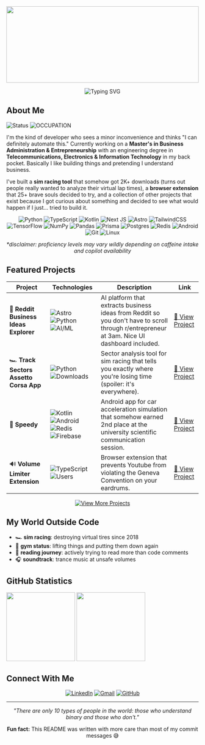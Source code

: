 <div align="center">

  <img src="https://capsule-render.vercel.app/api?type=waving&color=gradient&customColorList=6,11,20&height=200&section=header&text=Cristian%20Andrei%20Ruse&fontSize=40&fontColor=fff&animation=twinkling" style="width: 100%; height: 200px; object-fit: cover;" />
  
</div>

<div align="center">
  
  ![Typing SVG](https://readme-typing-svg.demolab.com/?font=Fira+Code&size=22&duration=2500&pause=1500&color=7B2FF2&background=00000000&center=true&vCenter=true&multiline=false&width=650&height=60&lines=Creator+of+Tools+People+Actually+Use;Wait%2C+that+sounds+like+I'm+bragging...;Web+Dev+%7C+Android+%7C+Python+%7C+AI+Enthusiast;Actually%2C+let's+be+honest...;Just+a+Guy+Who+Writes+Code;And+Occasionally+It+Works+✨)
  
</div>

## About Me

![Status](https://img.shields.io/badge/status-110%25%20confused-orange?style=for-the-badge)
![OCCUPATION](https://img.shields.io/badge/occupation-part--time%20bug%20whisperer-blue?style=for-the-badge)

I'm the kind of developer who sees a minor inconvenience and thinks "I can definitely automate this." Currently working on a **Master's in Business Administration & Entrepreneurship** with an engineering degree in **Telecommunications, Electronics & Information Technology** in my back pocket. Basically I like building things and pretending I understand business.

I've built a **sim racing tool** that somehow got 2K+ downloads (turns out people really wanted to analyze their virtual lap times), a **browser extension** that 25+ brave souls decided to try, and a collection of other projects that exist because I got curious about something and decided to see what would happen if I just... tried to build it.

<div align="center">

![Python](https://img.shields.io/badge/python-3670A0?style=for-the-badge&logo=python&logoColor=ffdd54)
![TypeScript](https://img.shields.io/badge/typescript-%23007ACC.svg?style=for-the-badge&logo=typescript&logoColor=white)
![Kotlin](https://img.shields.io/badge/kotlin-%237F52FF.svg?style=for-the-badge&logo=kotlin&logoColor=white)
![Next JS](https://img.shields.io/badge/Next-black?style=for-the-badge&logo=next.js&logoColor=white)
![Astro](https://img.shields.io/badge/astro-%232C2052.svg?style=for-the-badge&logo=astro&logoColor=white)
![TailwindCSS](https://img.shields.io/badge/tailwindcss-%2338B2AC.svg?style=for-the-badge&logo=tailwind-css&logoColor=white)
![TensorFlow](https://img.shields.io/badge/TensorFlow-%23FF6F00.svg?style=for-the-badge&logo=TensorFlow&logoColor=white)
![NumPy](https://img.shields.io/badge/numpy-%23013243.svg?style=for-the-badge&logo=numpy&logoColor=white)
![Pandas](https://img.shields.io/badge/pandas-%23150458.svg?style=for-the-badge&logo=pandas&logoColor=white)
![Prisma](https://img.shields.io/badge/Prisma-3982CE?style=for-the-badge&logo=Prisma&logoColor=white)
![Postgres](https://img.shields.io/badge/postgres-%23316192.svg?style=for-the-badge&logo=postgresql&logoColor=white)
![Redis](https://img.shields.io/badge/redis-%23DD0031.svg?style=for-the-badge&logo=redis&logoColor=white)
![Android](https://img.shields.io/badge/Android-3DDC84?style=for-the-badge&logo=android&logoColor=white)
![Git](https://img.shields.io/badge/git-%23F05033.svg?style=for-the-badge&logo=git&logoColor=white)
![Linux](https://img.shields.io/badge/Linux-FCC624?style=for-the-badge&logo=linux&logoColor=black)

_\*disclaimer: proficiency levels may vary wildly depending on caffeine intake and copilot availability_

</div>

## Featured Projects

| Project                                | Technologies                                                                                                                                                                                                                                                                                                                                                                                                               | Description                                                                                                                                 | Link                                                                               |
| -------------------------------------- | -------------------------------------------------------------------------------------------------------------------------------------------------------------------------------------------------------------------------------------------------------------------------------------------------------------------------------------------------------------------------------------------------------------------------- | ------------------------------------------------------------------------------------------------------------------------------------------- | ---------------------------------------------------------------------------------- |
| 🤖 **Reddit Business Ideas Explorer**  | ![Astro](https://img.shields.io/badge/astro-%232C2052.svg?style=flat-square&logo=astro&logoColor=white) ![Python](https://img.shields.io/badge/python-3670A0?style=flat-square&logo=python&logoColor=ffdd54) ![AI/ML](https://img.shields.io/badge/AI/ML-FF6F00?style=flat-square&logo=tensorflow&logoColor=white)                                                                                                         | AI platform that extracts business ideas from Reddit so you don't have to scroll through r/entrepreneur at 3am. Nice UI dashboard included. | [🔗 View Project](https://github.com/RuseCristian/reddit-business-ideas-explorer)  |
| 🏎️ **Track Sectors Assetto Corsa App** | ![Python](https://img.shields.io/badge/python-3670A0?style=flat-square&logo=python&logoColor=ffdd54) ![Downloads](https://img.shields.io/badge/downloads-2K+-success?style=flat-square&logo=download)                                                                                                                                                                                                                      | Sector analysis tool for sim racing that tells you exactly where you're losing time (spoiler: it's everywhere).                             | [🔗 View Project](https://github.com/RuseCristian/Track-Sectors-Assetto-Corsa-App) |
| 📱 **Speedy**                          | ![Kotlin](https://img.shields.io/badge/kotlin-%237F52FF.svg?style=flat-square&logo=kotlin&logoColor=white) ![Android](https://img.shields.io/badge/Android-3DDC84?style=flat-square&logo=android&logoColor=white) ![Redis](https://img.shields.io/badge/redis-%23DD0031.svg?style=flat-square&logo=redis&logoColor=white) ![Firebase](https://img.shields.io/badge/Firebase-%23039BE5.svg?style=flat-square&logo=firebase) | Android app for car acceleration simulation that somehow earned 2nd place at the university scientific communication session.               | [🔗 View Project](https://github.com/RuseCristian/Speedy)                          |
| 🔊 **Volume Limiter Extension**        | ![TypeScript](https://img.shields.io/badge/typescript-%23007ACC.svg?style=flat-square&logo=typescript&logoColor=white) ![Users](https://img.shields.io/badge/users-25+-informational?style=flat-square&logo=users)                                                                                                                                                                                                         | Browser extension that prevents Youtube from violating the Geneva Convention on your eardrums.                                              | [🔗 View Project](https://github.com/RuseCristian/volume-limiter-extension)        |

</div>

<div align="center">
  
  [![View More Projects](https://img.shields.io/badge/View%20More%20Projects-purple?style=for-the-badge&logo=github)](https://github.com/RuseCristian?tab=repositories)
  
</div>

## My World Outside Code

- 🏎️ **sim racing**: destroying virtual tires since 2018
- 💪 **gym status**: lifting things and putting them down again
- 📖 **reading journey**: actively trying to read more than code comments
- 🎧 **soundtrack**: trance music at unsafe volumes

## GitHub Statistics

<div align="left">

<img height="180em" src="https://github-readme-stats.vercel.app/api?username=RuseCristian&show_icons=true&theme=radical&include_all_commits=true&count_private=true"/>
<img height="180em" src="https://github-readme-stats.vercel.app/api/top-langs/?username=RuseCristian&layout=compact&langs_count=8&theme=radical"/>

</div>

## Connect With Me

<div align="center">

[![LinkedIn](https://img.shields.io/badge/LinkedIn-0A66C2?style=for-the-badge&logo=linkedin&logoColor=white)](https://www.linkedin.com/in/cristian-andrei-ruse/)
[![Gmail](https://img.shields.io/badge/Gmail-EA4335?style=for-the-badge&logo=gmail&logoColor=white)](mailto:rusecristiandrei@gmail.com)
[![GitHub](https://img.shields.io/badge/GitHub-181717?style=for-the-badge&logo=github&logoColor=white)](https://github.com/RuseCristian)

</div>

---

<div align="center">

_"There are only 10 types of people in the world: those who understand binary and those who don't."_

**Fun fact:** This README was written with more care than most of my commit messages 😅

</div>
